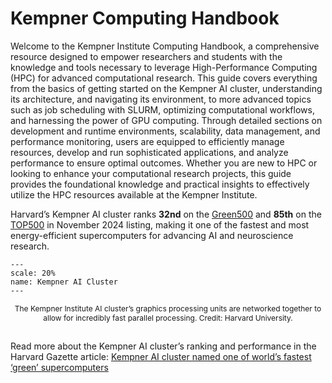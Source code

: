 # Kempner Computing Handbook

Welcome to the Kempner Institute Computing Handbook, a comprehensive resource designed to empower researchers and students with the knowledge and tools necessary to leverage High-Performance Computing (HPC) for advanced computational research. This guide covers everything from the basics of getting started on the Kempner AI cluster, understanding its architecture, and navigating its environment, to more advanced topics such as job scheduling with SLURM, optimizing computational workflows, and harnessing the power of GPU computing. Through detailed sections on development and runtime environments, scalability, data management, and performance monitoring, users are equipped to efficiently manage resources, develop and run sophisticated applications, and analyze performance to ensure optimal outcomes. Whether you are new to HPC or looking to enhance your computational research projects, this guide provides the foundational knowledge and practical insights to effectively utilize the HPC resources available at the Kempner Institute.

Harvard’s Kempner AI cluster ranks **32nd** on the [Green500](https://top500.org/lists/green500/list/2024/11/) and **85th** on the [TOP500](https://top500.org/lists/top500/list/2024/11/) in November 2024 listing, making it one of the fastest and most energy-efficient supercomputers for advancing AI and neuroscience research.

```{figure} figures/jpg/Main-Art.AI-Clustering.jpg
---
scale: 20%
name: Kempner AI Cluster
---

```

<div style="text-align: center; font-size: 12px; max-width: 600px; margin: 0 auto;">
The Kempner Institute AI cluster’s graphics processing units are networked together to allow for incredibly fast parallel processing.
Credit: Harvard University.<br><br>
</div>

 Read more about the Kempner AI cluster’s ranking and performance in the Harvard Gazette article: [Kempner AI cluster named one of world’s fastest ‘green’ supercomputers](https://news.harvard.edu/gazette/story/2024/11/kempner-ai-cluster-named-one-of-worlds-fastest-green-supercomputers/)

